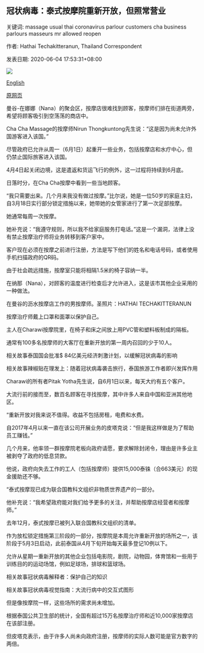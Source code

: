 ## 冠状病毒：泰式按摩院重新开放，但照常营业

关键词: massage usual thai coronavirus parlour customers cha business parlours masseurs mr allowed reopen

作者: Hathai Techakitteranun, Thailand Correspondent

发表日期: 2020-06-04 17:53:31+08:00

![](https://www.straitstimes.com/sites/default/files/media-brightcove/6161574069001.jpg)

[English](Coronavirus%3A%20Thai%20massage%20parlours%20reopen%20but%20not%20business%20as%20usual.md)

[原网页](https://www.straitstimes.com/asia/se-asia/coronavirus-thai-massage-parlours-reopen-but-not-business-as-usual)

曼谷-在娜娜（Nana）的聚会区，按摩店很难找到顾客，按摩师们排在街道两旁，希望将顾客吸引到空荡荡的商店中。

Cha Cha Massage的按摩师Nirun Thongkuntong先生说：“这是因为尚未允许外国游客进入该国。”

尽管政府已允许从周一（6月1日）起重开一些业务，包括按摩店和水疗中心，但仍禁止国际旅客进入该国。

4月4日起关闭边境，这是遣返和货运飞行的例外，这一过程将持续到6月底。

日落时分，在Cha Cha按摩中看到一些当地顾客。

“我只需要出来。几个月来我没有做过按摩。”比尔说，她是一位50岁的家庭主妇，自3月18日实行部分锁定措施以来，她带她的女管家进行了第一次足部按摩。

她通常每周一次按摩。

她补充说：“我遵守规则，所以我不给家庭服务打电话。”这是一个漏洞，法律上没有禁止按摩治疗师将业务转移到客户家中。

客户现在必须在按摩之前进行注册，方法是写下他们的姓名和电话号码，或者使用手机扫描政府的QR码。

由于社会疏远措施，按摩室只能将相隔1.5米的椅子容纳一半。

在纳那（Nana），对顾客的温度进行检查后才允许进入，这是该市其他企业采用的一种做法。





在曼谷的沥水按摩店工作的男按摩师。圣照片：HATHAI TECHAKITTERANUN



按摩治疗师戴上口罩和面罩以保护自己。

主人在Charawi按摩院里，在椅子和床之间放上用PVC管和塑料板制成的隔板。

通常有100多名按摩师的大客厅在重新开放的第一周内召回的少于10人。

相关故事泰国国会批准$ 84亿美元经济刺激计划，以缓解冠状病毒的影响

相关故事辣椒贴在理发上：随着冠状病毒袭击旅行，泰国旅游工作者即兴发挥作用

Charawi的所有者Pitak Yotha先生说，自6月1日以来，每天大约有五个客户。

大流行前的接而至，数百名顾客在寻找按摩，其中许多人来自中国和亚洲其他地区。

“重新开放对我来说不值得。收益不包括房租，电费和水费。

自2017年4月以来一直在该公司开展业务的皮塔克说：“但是我这样做是为了帮助员工赚钱。”

几个月来，他率领一群按摩院老板向政府请愿，要求解除封闭令，理由是许多业主被剥夺了政府的低息贷款。

他说，政府向失去工作的工人（包括按摩师）提供15,000泰铢（合663美元）的现金援助还不够。

“泰式按摩现已成为联合国教科文组织非物质世界遗产的一部分。

他补充说：“我希望政府能对我们给予更多的关注，并帮助按摩店经营者和按摩师。”

去年12月，泰式按摩已被列入联合国教科文组织的清单。

作为放松锁定措施第三阶段的一部分，按摩院是本周允许重新开放的场所之一，该阶段于5月3日启动，此前泰国从4月下旬开始每天最多登记10例以下。

允许从星期一重新开放的其他企业包括电影院，剧院，动物园，体育馆和一些用于训练目的的运动场馆，例如足球场，排球和篮球场。

相关故事冠状病毒解释者：保护自己的知识

相关故事冠状病毒视觉指南：大流行病中的交互式图形

但是像按摩院一样，这些场所的需求尚未增加。

根据泰国公共卫生部的统计，全国有超过15万名按摩治疗师和近10,000家按摩店在该部注册。

但皮塔克表示，由于许多人尚未向政府注册，按摩师的实际人数可能是官方数字的两倍。